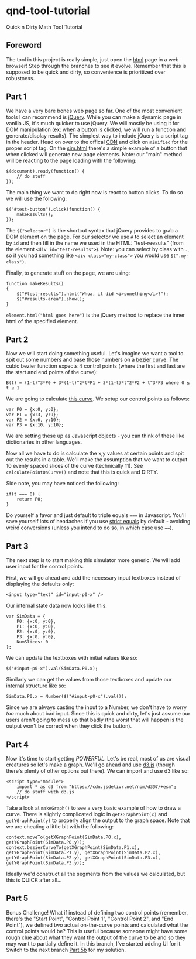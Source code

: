 # qnd-tool-tutorial
Quick n Dirty Math Tool Tutorial

## Foreword
The tool in this project is really simple, just open the [html](./sim.html) page in a web browser!  Step through the branches to see it evolve.  Remember that this is supposed to be quick and dirty, so convenience is prioritized over robustness.

## Part 1
We have a very bare bones web page so far.  One of the most convenient tools I can recommend is [jQuery](https://jquery.com/).  While you can make a dynamic page in vanilla JS, it's much quicker to use jQuery.  We will mostly be using it for DOM manipulation (ex: when a button is clicked, we will run a function and generate/display results).  The simplest way to include jQuery is a script tag in the header.  Head on over to the offical [CDN](https://releases.jquery.com/) and click on `minified` for the proper script tag.  On the [sim.html](./sim.html) there's a simple example of a button that when clicked will generate new page elements.  Note: our "main" method will be reacting to the page loading with the following:
```
$(document).ready(function() {
    // do stuff
});
```

The main thing we want to do right now is react to button clicks.  To do so we will use the following:
```
$("#test-button").click(function() {
    makeResults();
});
```
The `$("selector")` is the shortcut syntax that jQuery provides to grab a DOM element on the page.  For our selector we use `#` to select an element by `id` and then fill in the name we used in the HTML: "test-reesults" (from the element `<div id="test-results">`).  Note: you can select by class with `.`, so if you had something like `<div class="my-class">` you would use `$(".my-class")`.

Finally, to generate stuff on the page, we are using:
```
function makeResults()
{
    $("#test-results").html("Whoa, it did <i>something</i>?");
    $("#results-area").show();
}
```
`element.html("html goes here")` is the jQuery method to replace the inner html of the specified element.

## Part 2
Now we will start doing something useful.  Let's imagine we want a tool to spit out some numbers and base those numbers on a [bezier curve](https://en.wikipedia.org/wiki/B%C3%A9zier_curve).  The cubic bezier function expects 4 control points (where the first and last are the start and end points of the curve):
```
B(t) = (1−t)^3*P0 + 3*(1−t)^2*t*P1 + 3*(1−t)*t^2*P2 + t^3*P3 where 0 ≤ t ≤ 1
```
We are going to calculate [this curve](https://www.desmos.com/calculator/yxgjpzx162).  We setup our control points as follows:
```
var P0 = {x:0, y:0};
var P1 = {x:3, y:9};
var P2 = {x:6, y:10};
var P3 = {x:10, y:10};
```
We are setting these up as Javascript objects - you can think of these like dictionaries in other languages.

Now all we have to do is calculate the x,y values at certain points and spit out the results in a table.  We'll make the assumption that we want to output 10 evenly spaced slices of the curve (technically 11).  See `calculatePointOnCurve()` and note that this is quick and DIRTY.

Side note, you may have noticed the following:
```
if(t === 0) {
    return P0;
}
```
Do yourself a favor and just default to triple equals `===` in Javascript.  You'll save yourself lots of headaches if you use [strict equals](https://developer.mozilla.org/en-US/docs/Web/JavaScript/Reference/Operators/Strict_equality) by default - avoiding weird conversions (unless you intend to do so, in which case use `==`).

## Part 3
The next step is to start making this simulator more generic.  We will add user input for the control points.

First, we will go ahead and add the necessary input textboxes instead of displaying the defaults only:
```
<input type="text" id="input-p0-x" />
```

Our internal state data now looks like this:
```
var SimData = {
	P0: {x:0, y:0},
	P1: {x:0, y:0},
	P2: {x:0, y:0},
	P3: {x:0, y:0},
	NumSlices: 0
};
```
We can update the textboxes with initial values like so:
```
$("#input-p0-x").val(SimData.P0.x);
```
Similarly we can get the values from those textboxes and update our internal structure like so:
```
SimData.P0.x = Number($("#input-p0-x").val());
```
Since we are always casting the input to a Number, we don't have to worry _too_ much about bad input.  Since this is quick and dirty, let's just assume our users aren't going to mess up that badly (the worst that will happen is the output won't be correct when they click the button).

## Part 4
Now it's time to start getting _POWERFUL_.  Let's be real, most of us are visual creatures so let's make a graph.  We'll go ahead and use [d3.js](https://d3js.org/) (though there's plenty of other options out there).  We can import and use d3 like so:
```
<script type="module">
	import * as d3 from "https://cdn.jsdelivr.net/npm/d3@7/+esm";
	// do stuff with d3.js
</script>
```

Take a look at `makeGraph()` to see a very basic example of how to draw a curve.  There is slightly complicated logic in `getXGraphPoint(x)` and `getYGraphPoint(y)` to properly align the output to the graph space.
Note that we are cheating a little bit with the following:
```
context.moveTo(getXGraphPoint(SimData.P0.x), getYGraphPoint(SimData.P0.y));
context.bezierCurveTo(getXGraphPoint(SimData.P1.x), getYGraphPoint(SimData.P1.y), getXGraphPoint(SimData.P2.x), getYGraphPoint(SimData.P2.y), getXGraphPoint(SimData.P3.x), getYGraphPoint(SimData.P3.y));
```
Ideally we'd construct all the segments from the values we calculated, but this is QUICK after all...

## Part 5
Bonus Challenge!
What if instead of defining two control points (remember, there's the "Start Point", "Control Point 1", "Control Point 2", and "End Point"), we defined two actual on-the-curve points and calculated what the control points would be?  This is useful because someone might have some rough clue about what they want the output of the curve to be and so they may want to partially define it.  In this branch, I've started adding UI for it.  Switch to the next branch [Part 5b](https://github.com/frankxw/qnd-tool-tutorial/tree/part5b) for my solution.
